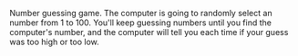 Number guessing game.
The computer is going to randomly select an number from 1 to 100. You'll keep guessing numbers until you find the computer's number, and the computer will tell you each time if your guess was too high or too low.
